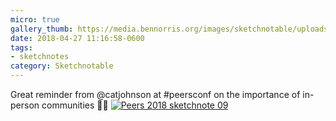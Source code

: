 ```yaml
---
micro: true
gallery_thumb: https://media.bennorris.org/images/sketchnotable/uploads/2018/c39f27ef10.jpg
date: 2018-04-27 11:16:58-0600
tags:
- sketchnotes
category: Sketchnotable
---
```


Great reminder from @catjohnson at #peersconf on the importance of in-person communities ✍🏼 [![Peers 2018 sketchnote 09](https://media.bennorris.org/images/sketchnotable/uploads/2018/c39f27ef10.jpg)](https://media.bennorris.org/images/sketchnotable/uploads/2018/c39f27ef10.jpg)